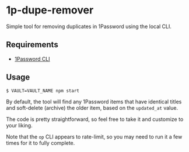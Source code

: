 # 1p-dupe-remover

Simple tool for removing duplicates in 1Password using the local CLI.

## Requirements

- [1Password CLI](https://developer.1password.com/docs/cli)

## Usage

```sh
$ VAULT=VAULT_NAME npm start
```

By default, the tool will find any 1Password items that have identical titles and soft-delete (archive) the older item, based on the `updated_at` value.

The code is pretty straightforward, so feel free to take it and customize to your liking.

Note that the `op` CLI appears to rate-limit, so you may need to run it a few times for it to fully complete.
